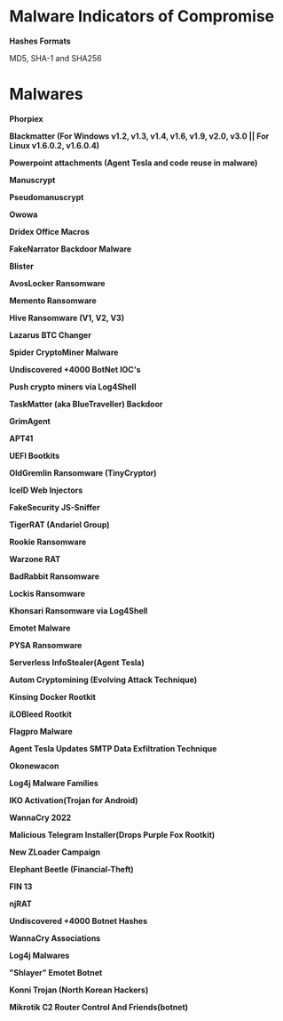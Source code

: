 # Malware Indicators of Compromise

<b>Hashes Formats</b>

MD5, SHA-1 and SHA256

# Malwares

<b>Phorpiex</b>

<b>Blackmatter (For Windows v1.2, v1.3, v1.4, v1.6, v1.9, v2.0, v3.0 || For Linux v1.6.0.2, v1.6.0.4)</b>

<b>Powerpoint attachments (Agent Tesla and code reuse in malware)</b>

<b>Manuscrypt</b>

<b>Pseudomanuscrypt</b>

<b>Owowa</b>

<b>Dridex Office Macros</b>

<b>FakeNarrator Backdoor Malware</b>

<b>Blister</b>

<b>AvosLocker Ransomware</b>

<b>Memento Ransomware</b>

<b>Hive Ransomware (V1, V2, V3)</b>

<b>Lazarus BTC Changer</b>

<b>Spider CryptoMiner Malware</b>

<b>Undiscovered +4000 BotNet IOC's</b>

<b>Push crypto miners via Log4Shell</b>

<b>TaskMatter (aka BlueTraveller) Backdoor</b>

<b>GrimAgent</b>

<b>APT41</b>

<b>UEFI Bootkits</b>

<b>OldGremlin Ransomware (TinyCryptor)</b>

<b>IceID Web Injectors</b>

<b>FakeSecurity JS-Sniffer</b>

<b>TigerRAT (Andariel Group)</b>

<b>Rookie Ransomware</b>

<b>Warzone RAT</b>

<b>BadRabbit Ransomware</b>

<b>Lockis Ransomware</b>

<b>Khonsari Ransomware via Log4Shell</b>

<b>Emotet Malware</b>

<b>PYSA Ransomware</b>

<b>Serverless InfoStealer(Agent Tesla)</b>

<b>Autom Cryptomining (Evolving Attack Technique)</b>

<b>Kinsing Docker Rootkit</b>

<b>iLOBleed Rootkit</b>

<b>Flagpro Malware</b>

<b>Agent Tesla Updates SMTP Data Exfiltration Technique</b>

<b>Okonewacon</b>

<b>Log4j Malware Families</b>

<b>IKO Activation(Trojan for Android)</b>

<b>WannaCry 2022</b>

<b>Malicious Telegram Installer(Drops Purple Fox Rootkit)</b>

<b>New ZLoader Campaign</b>

<b>Elephant Beetle (Financial-Theft)</b>

<b>FIN 13</b>

<b>njRAT</b>

<b>Undiscovered +4000 Botnet Hashes</b>

<b>WannaCry Associations</b>

<b>Log4j Malwares</b>

<b>"Shlayer" Emotet Botnet</b>

<b>Konni Trojan (North Korean Hackers)</b>

<b>Mikrotik C2 Router Control And Friends(botnet)</b>
